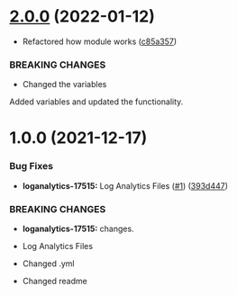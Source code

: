 # [2.0.0](https://github.com/longviewsystems/terraform-azurerm-log-analytics/compare/1.0.0...2.0.0) (2022-01-12)


* Refactored how module works ([c85a357](https://github.com/longviewsystems/terraform-azurerm-log-analytics/commit/c85a3570d6340ba1bd8be200beccb07c05da2f37))


### BREAKING CHANGES

* Changed the variables

Added variables and updated the functionality.

# 1.0.0 (2021-12-17)


### Bug Fixes

* **loganalytics-17515:** Log Analytics Files ([#1](https://github.com/longviewsystems/terraform-azurerm-log-analytics/issues/1)) ([393d447](https://github.com/longviewsystems/terraform-azurerm-log-analytics/commit/393d447082aa88455c8b30525e60c0774ce0b0ef))


### BREAKING CHANGES

* **loganalytics-17515:** changes.

* Log Analytics Files

* Changed .yml

* Changed readme
